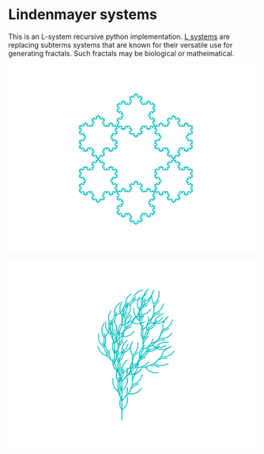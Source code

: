 # Lindenmayer systems

This is an L-system recursive python implementation. [L systems](https://en.wikipedia.org/wiki/L-system) are replacing subterms systems that are known for their versatile use for generating fractals. Such fractals may be biological or matheimatical.

![](snowflake.png)

![](plant.png)
